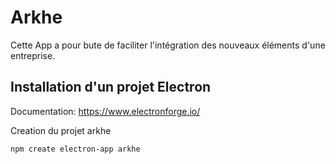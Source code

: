 # Arkhe

Cette App a pour bute de faciliter l'intégration des nouveaux éléments d'une entreprise.

## Installation d'un projet Electron 
Documentation: https://www.electronforge.io/


Creation du projet arkhe

``` 
npm create electron-app arkhe
```
